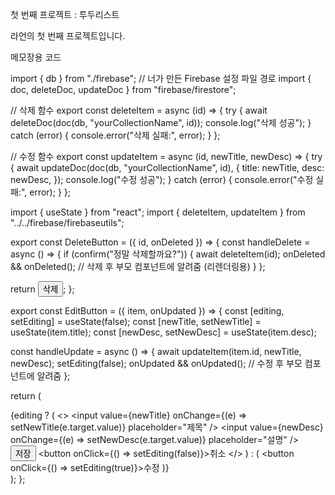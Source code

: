 첫 번째 프로젝트 : 투두리스트

라언의 첫 번째 프로젝트입니다. 

메모장용 코드

import { db } from "./firebase"; // 너가 만든 Firebase 설정 파일 경로
import { doc, deleteDoc, updateDoc } from "firebase/firestore";

// 삭제 함수
export const deleteItem = async (id) => {
  try {
    await deleteDoc(doc(db, "yourCollectionName", id));
    console.log("삭제 성공");
  } catch (error) {
    console.error("삭제 실패:", error);
  }
};

// 수정 함수
export const updateItem = async (id, newTitle, newDesc) => {
  try {
    await updateDoc(doc(db, "yourCollectionName", id), {
      title: newTitle,
      desc: newDesc,
    });
    console.log("수정 성공");
  } catch (error) {
    console.error("수정 실패:", error);
  }
};


import { useState } from "react";
import { deleteItem, updateItem } from "../../firebase/firebaseutils";

export const DeleteButton = ({ id, onDeleted }) => {
  const handleDelete = async () => {
    if (confirm("정말 삭제할까요?")) {
      await deleteItem(id);
      onDeleted && onDeleted(); // 삭제 후 부모 컴포넌트에 알려줌 (리렌더링용)
    }
  };

  return <button onClick={handleDelete}>삭제</button>;
};

export const EditButton = ({ item, onUpdated }) => {
  const [editing, setEditing] = useState(false);
  const [newTitle, setNewTitle] = useState(item.title);
  const [newDesc, setNewDesc] = useState(item.desc);

  const handleUpdate = async () => {
    await updateItem(item.id, newTitle, newDesc);
    setEditing(false);
    onUpdated && onUpdated(); // 수정 후 부모 컴포넌트에 알려줌
  };

  return (
    <div>
      {editing ? (
        <>
          <input
            value={newTitle}
            onChange={(e) => setNewTitle(e.target.value)}
            placeholder="제목"
          />
          <input
            value={newDesc}
            onChange={(e) => setNewDesc(e.target.value)}
            placeholder="설명"
          />
          <button onClick={handleUpdate}>저장</button>
          <button onClick={() => setEditing(false)}>취소</button>
        </>
      ) : (
        <button onClick={() => setEditing(true)}>수정</button>
      )}
    </div>
  );
};

